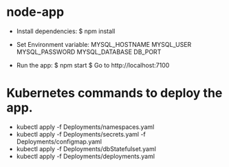 # node-app

- Install dependencies:
     $ npm install

- Set Environment variable:
     MYSQL_HOSTNAME
     MYSQL_USER
     MYSQL_PASSWORD
     MYSQL_DATABASE
     DB_PORT

- Run the app:
     $ npm start
     $ Go to http://localhost:7100

#  Kubernetes commands to deploy the app.
     
- kubectl apply -f Deployments/namespaces.yaml
- kubectl apply -f Deployments/secrets.yaml  -f Deployments/configmap.yaml
- kubectl apply -f Deployments/dbStatefulset.yaml
- kubectl apply -f Deployments/deployments.yaml